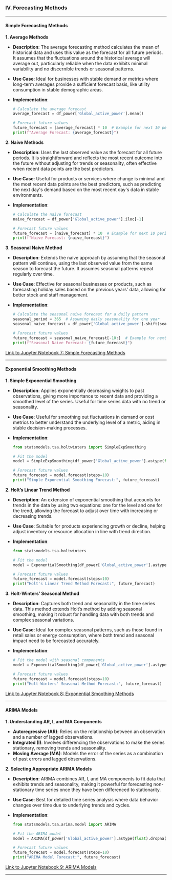 

### IV. Forecasting Methods

---

#### Simple Forecasting Methods

**1. Average Methods**

- **Description**: The average forecasting method calculates the mean of historical data and uses this value as the forecast for all future periods. It assumes that the fluctuations around the historical average will average out, particularly reliable when the data exhibits minimal variability and no discernible trends or seasonal patterns.
  
- **Use Case**: Ideal for businesses with stable demand or metrics where long-term averages provide a sufficient forecast basis, like utility consumption in stable demographic areas.

- **Implementation**:

  ```python
  # Calculate the average forecast
  average_forecast = df_power['Global_active_power'].mean()
  
  # Forecast future values
  future_forecast = [average_forecast] * 10  # Example for next 10 periods
  print(f"Average Forecast: {average_forecast}")
  ```

**2. Naive Methods**

- **Description**: Uses the last observed value as the forecast for all future periods. It is straightforward and reflects the most recent outcome into the future without adjusting for trends or seasonality, often effective when recent data points are the best predictors.

- **Use Case**: Useful for products or services where change is minimal and the most recent data points are the best predictors, such as predicting the next day's demand based on the most recent day's data in stable environments.

- **Implementation**:

  ```python
  # Calculate the naive forecast
  naive_forecast = df_power['Global_active_power'].iloc[-1]
  
  # Forecast future values
  future_forecast = [naive_forecast] * 10  # Example for next 10 periods
  print(f"Naive Forecast: {naive_forecast}")
  ```

**3. Seasonal Naive Method**

- **Description**: Extends the naive approach by assuming that the seasonal pattern will continue, using the last observed value from the same season to forecast the future. It assumes seasonal patterns repeat regularly over time.

- **Use Case**: Effective for seasonal businesses or products, such as forecasting holiday sales based on the previous years' data, allowing for better stock and staff management.

- **Implementation**:

  ```python
  # Calculate the seasonal naive forecast for a daily pattern
  seasonal_period = 365  # Assuming daily seasonality for one year
  seasonal_naive_forecast = df_power['Global_active_power'].shift(seasonal_period)
  
  # Forecast future values
  future_forecast = seasonal_naive_forecast[-10:]  # Example for next 10 periods
  print(f"Seasonal Naive Forecast: {future_forecast}")
  ```

[Link to Jupyter Notebook 7: Simple Forecasting Methods](notebooks/07_Simple_Forecasting_Methods.ipynb)


---

#### Exponential Smoothing Methods

**1. Simple Exponential Smoothing**

- **Description**: Applies exponentially decreasing weights to past observations, giving more importance to recent data and providing a smoothed level of the series. Useful for time series data with no trend or seasonality.

- **Use Case**: Useful for smoothing out fluctuations in demand or cost metrics to better understand the underlying level of a metric, aiding in stable decision-making processes.

- **Implementation**:

  ```python
  from statsmodels.tsa.holtwinters import SimpleExpSmoothing

  # Fit the model
  model = SimpleExpSmoothing(df_power['Global_active_power'].astype(float)).fit(smoothing_level=0.2, optimized=False)

  # Forecast future values
  future_forecast = model.forecast(steps=10)
  print("Simple Exponential Smoothing Forecast:", future_forecast)
  ```

**2. Holt’s Linear Trend Method**

- **Description**: An extension of exponential smoothing that accounts for trends in the data by using two equations: one for the level and one for the trend, allowing the forecast to adjust over time with increasing or decreasing trends.

- **Use Case**: Suitable for products experiencing growth or decline, helping adjust inventory or resource allocation in line with trend direction.

- **Implementation**:

  ```python
  from statsmodels.tsa.holtwinters

  # Fit the model
  model = ExponentialSmoothing(df_power['Global_active_power'].astype(float), trend='add').fit()

  # Forecast future values
  future_forecast = model.forecast(steps=10)
  print("Holt's Linear Trend Method Forecast:", future_forecast)
  ```

**3. Holt-Winters’ Seasonal Method**

- **Description**: Captures both trend and seasonality in the time series data. This method extends Holt’s method by adding seasonal smoothing, making it robust for handling data with both trends and complex seasonal variations.

- **Use Case**: Ideal for complex seasonal patterns, such as those found in retail sales or energy consumption, where both trend and seasonal impact need to be forecasted accurately.

- **Implementation**:

  ```python
  # Fit the model with seasonal components
  model = ExponentialSmoothing(df_power['Global_active_power'].astype(float), trend='add', seasonal='add', seasonal_periods=365).fit()

  # Forecast future values
  future_forecast = model.forecast(steps=10)
  print("Holt-Winters' Seasonal Method Forecast:", future_forecast)
  ```


[Link to Jupyter Notebook 8: Exponential Smoothing Methods](notebooks/08_Exponential_Smoothing_Methods.ipynb)


---

#### ARIMA Models

**1. Understanding AR, I, and MA Components**

- **Autoregressive (AR)**: Relies on the relationship between an observation and a number of lagged observations.
- **Integrated (I)**: Involves differencing the observations to make the series stationary, removing trends and seasonality.
- **Moving Average (MA)**: Models the error of the series as a combination of past errors and lagged observations.

**2. Selecting Appropriate ARIMA Models**

- **Description**: ARIMA combines AR, I, and MA components to fit data that exhibits trends and seasonality, making it powerful for forecasting non-stationary time series once they have been differenced to stationarity.

- **Use Case**: Best for detailed time series analysis where data behavior changes over time due to underlying trends and cycles.

- **Implementation**:

  ```python
  from statsmodels.tsa.arima.model import ARIMA

  # Fit the ARIMA model
  model = ARIMA(df_power['Global_active_power'].astype(float).dropna(), order=(1, 1, 1)).fit()

  # Forecast future values
  future_forecast = model.forecast(steps=10)
  print("ARIMA Model Forecast:", future_forecast)
  ```

[Link to Jupyter Notebook 9: ARIMA Models](notebooks/09_ARIMA_Models.ipynb)


---
 